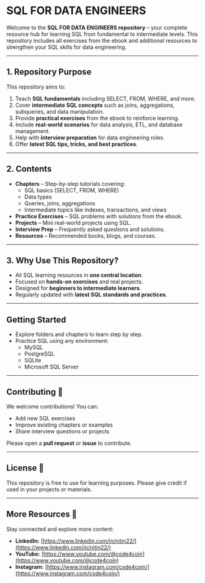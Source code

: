 # SQL FOR DATA ENGINEERS

Welcome to the **SQL FOR DATA ENGINEERS repository** – your complete resource hub for learning SQL from fundamental to intermediate levels. This repository includes all exercises from the ebook and additional resources to strengthen your SQL skills for data engineering.

---

## 1. Repository Purpose

This repository aims to:

1. Teach **SQL fundamentals** including SELECT, FROM, WHERE, and more.
2. Cover **intermediate SQL concepts** such as joins, aggregations, subqueries, and data manipulation.
3. Provide **practical exercises** from the ebook to reinforce learning.
4. Include **real-world scenarios** for data analysis, ETL, and database management.
5. Help with **interview preparation** for data engineering roles.
6. Offer **latest SQL tips, tricks, and best practices**.

---

## 2. Contents

- **Chapters** – Step-by-step tutorials covering:
  - SQL basics (SELECT, FROM, WHERE)
  - Data types
  - Queries, joins, aggregations
  - Intermediate topics like indexes, transactions, and views
- **Practice Exercises** – SQL problems with solutions from the ebook.
- **Projects** – Mini real-world projects using SQL.
- **Interview Prep** – Frequently asked questions and solutions.
- **Resources** – Recommended books, blogs, and courses.

---

## 3. Why Use This Repository?

- All SQL learning resources in **one central location**.
- Focused on **hands-on exercises** and real projects.
- Designed for **beginners to intermediate learners**.
- Regularly updated with **latest SQL standards and practices**.

---

## **Getting Started**

- Explore folders and chapters to learn step by step.
- Practice SQL using any environment:
  - MySQL
  - PostgreSQL
  - SQLite
  - Microsoft SQL Server

---

## **Contributing** 🤝

We welcome contributions! You can:

- Add new SQL exercises
- Improve existing chapters or examples
- Share interview questions or projects

Please open a **pull request** or **issue** to contribute.

---

## **License** 📄

This repository is free to use for learning purposes. Please give credit if used in your projects or materials.

---

## **More Resources** 🔗

Stay connected and explore more content:

- **LinkedIn:** [https://www.linkedin.com/in/nitin22/](https://www.linkedin.com/in/nitin22/)
- **YouTube:** [https://www.youtube.com/@code4coin](https://www.youtube.com/@code4coin)
- **Instagram:** [https://www.instagram.com/code4coin/](https://www.instagram.com/code4coin/)
